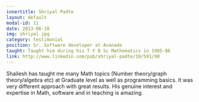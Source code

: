 ```yaml
---
innertitle: Shriyal Padte
layout: default
modal-id: 11
date: 2013-06-10
img: shriyal.jpg
category: testimonial
position: Sr. Software developer at Avanade
taught: Taught him during his T Y B Sc Mathematics in 1985-86
link: http://www.linkedin.com/pub/shriyal-padte/19/591/90
---
```

Shailesh has taught me many Math topics (Number theory/graph theory/algebra etc) at Graduate level as well as programming basics. It was very different approach with great results. His genuine interest and expertise in Math, software and in teaching is amazing.
